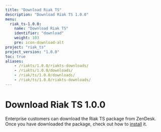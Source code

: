 ```yaml
---
title: "Download Riak TS"
description: "Download Riak TS 1.0.0"
menu:
  riak_ts-1.0.0:
    name: "Download Riak TS"
    identifier: "download"
    weight: 103
    pre: icon-download-alt
project: "riak_ts"
project_version: "1.0.0"
toc: true
aliases:
    - /riakts/1.0.0/riakts-downloads/
    - /riakts/1.0.0/downloads/
    - /riak/ts/1.0.0/downloads/
    - /riak/ts/1.0.0/riakts-downloads/
---
```



[installing]: ../installing/

# Download Riak TS 1.0.0

Enterprise customers can download the Riak TS package from ZenDesk. Once you have downloaded the package, check out how to [install][installing] it.
